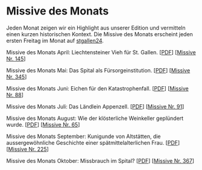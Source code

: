 
# Missive des Monats

Jeden Monat zeigen wir ein Highlight aus unserer Edition und vermitteln einen kurzen historischen Kontext. Die Missive des Monats erscheint jeden ersten Freitag im Monat auf [stgallen24](https://stgallen24.ch/dossiers/missiven-des-monats).

Missive des Monats April: Liechtensteiner Vieh für St. Gallen.
[[PDF](resources/pdfs/Sonderegger_Liechtensteiner_Vieh_fuer_St.Gallen_05-04-2024.pdf)]
[[Missive Nr. 145](https://missiven.stadtarchiv.ch/data/stasg_missiv_00145.xml)]

Missive des Monats Mai: Das Spital als Fürsorgeinstitution.
[[PDF](resources/pdfs/Schoeb_Das_Spital_als_Fuersorgeinstitution_03-05-2024.pdf)]
[[Missive Nr. 345](https://missiven.stadtarchiv.ch/data/stasg_missiv_00345.xml)]

Missive des Monats Juni: Eichen für den Katastrophenfall.
[[PDF](resources/pdfs/Sonderegger_Eichen_fuer_den_Katastrophenfall_07-06-2024.pdf)]
[[Missive Nr. 88](https://missiven.stadtarchiv.ch/data/stasg_missiv_00088.xml)]

Missive des Monats Juli: Das Ländlein Appenzell.
[[PDF](resources/pdfs/Maechler_Das_Laendlein_Appenzell_05-07-2024.pdf)]
[[Missive Nr. 91](https://missiven.stadtarchiv.ch/data/stasg_missiv_00091.xml)]

Missive des Monats August: Wie der klösterliche Weinkeller geplündert wurde.
[[PDF](resources/pdfs/Schoeb_Weinkeller_02-08-2024.pdf)]
[[Missive Nr. 65](https://missiven.stadtarchiv.ch/data/stasg_missiv_00065.xml)]

Missive des Monats September: Kunigunde von Altstätten, die aussergewöhnliche Geschichte einer spätmittelalterlichen Frau.
[[PDF](resources/pdfs/Maechler_Kunigunde_von_Altstaetten_06-09-2024.pdf)]
[[Missive Nr. 225](https://missiven.stadtarchiv.ch/data/stasg_missiv_00225.xml)]

Missive des Monats Oktober: Missbrauch im Spital?
[[PDF](resources/pdfs/Schoeb_Missbrauch_im_Spital_04-10-2024.pdf)]
[[Missive Nr. 367](https://missiven.stadtarchiv.ch/data/stasg_missiv_00367.xml)]
